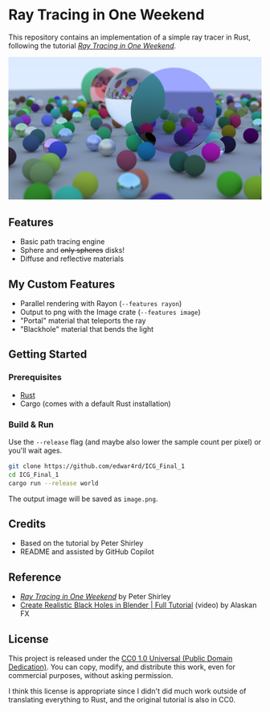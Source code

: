 # Ray Tracing in One Weekend

This repository contains an implementation of a simple ray tracer in Rust, following the tutorial [_Ray Tracing in One Weekend_](https://raytracing.github.io/books/RayTracingInOneWeekend.html).

![final image of the project](images/final-image.png)

## Features

- Basic path tracing engine
- Sphere and ~~only spheres~~ disks!
- Diffuse and reflective materials

## My Custom Features

- Parallel rendering with Rayon (`--features rayon`)
- Output to png with the Image crate (`--features image`)
- "Portal" material that teleports the ray
- "Blackhole" material that bends the light

## Getting Started

### Prerequisites

- [Rust](https://www.rust-lang.org/tools/install)
- Cargo (comes with a default Rust installation)

### Build & Run

Use the `--release` flag (and maybe also lower the sample count per pixel) or you'll wait ages.

```bash
git clone https://github.com/edwar4rd/ICG_Final_1
cd ICG_Final_1
cargo run --release world
```

The output image will be saved as `image.png`.

## Credits

- Based on the tutorial by Peter Shirley
- README and assisted by GitHub Copilot

## Reference

- [_Ray Tracing in One Weekend_](https://raytracing.github.io/books/RayTracingInOneWeekend.html) by Peter Shirley
- [Create Realistic Black Holes in Blender | Full Tutorial](https://www.youtube.com/watch?v=XWv1Ajc3tfU&t=1870s) (video) by Alaskan FX

## License

This project is released under the [CC0 1.0 Universal (Public Domain Dedication)](https://creativecommons.org/publicdomain/zero/1.0/). You can copy, modify, and distribute this work, even for commercial purposes, without asking permission.

I think this license is appropriate since I didn't did much work outside of translating everything to Rust, and the original tutorial is also in CC0.
